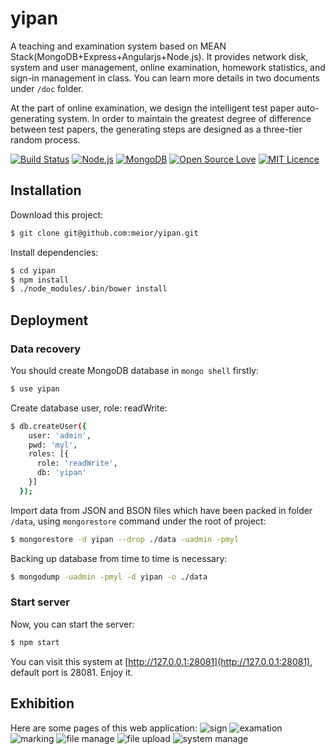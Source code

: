 # yipan
A teaching and examination system based on MEAN Stack(MongoDB+Express+Angularjs+Node.js). It provides network disk, system and user management, online examination, homework statistics, and sign-in management in class. You can learn more details in two documents under `/doc` folder.

At the part of online examination, we design the intelligent test paper auto-generating system. In order to maintain the greatest degree of difference between test papers, the generating steps are designed as a three-tier random process.

[![Build Status](https://travis-ci.org/boennemann/badges.svg?branch=master)](https://github.com/ylasyn/yixan)
[![Node.js](https://img.shields.io/badge/node-4.x%2C6.x-blue.svg)](https://github.com/nodejs/node)
[![MongoDB](https://img.shields.io/badge/mongodb-2.x%2C3.0%2C3.2-blue.svg)](https://www.mongodb.com/)
[![Open Source Love](https://badges.frapsoft.com/os/v1/open-source.svg?v=102)](https://github.com/ylasyn/yixan)
[![MIT Licence](https://badges.frapsoft.com/os/mit/mit.svg?v=102)](https://opensource.org/licenses/mit-license.php)

## Installation
Download this project:
```bash
$ git clone git@github.com:meior/yipan.git
```

Install dependencies:
```bash
$ cd yipan
$ npm install
$ ./node_modules/.bin/bower install
```

## Deployment
### Data recovery
You should create MongoDB database in `mongo shell` firstly:
```bash
$ use yipan
```

Create database user, role: readWrite:
```bash
$ db.createUser({
    user: 'admin',
    pwd: 'myl',
    roles: [{
      role: 'readWrite',
      db: 'yipan'
    }]
  });
```

Import data from JSON and BSON files which have been packed in folder `/data`, using `mongorestore` command under the root of project:
```bash
$ mongorestore -d yipan --drop ./data -uadmin -pmyl
```

Backing up database from time to time is necessary:
```bash
$ mongodump -uadmin -pmyl -d yipan -o ./data
```

### Start server
Now, you can start the server:
```bash
$ npm start
```

You can visit this system at [http://127.0.0.1:28081](http://127.0.0.1:28081), default port is 28081. Enjoy it.

## Exhibition
Here are some pages of this web application:
![sign](http://7xs1tt.com1.z0.glb.clouddn.com/yipan/exhibition/sign.PNG)
![examation](http://7xs1tt.com1.z0.glb.clouddn.com/yipan/exhibition/examation.PNG)
![marking](http://7xs1tt.com1.z0.glb.clouddn.com/yipan/exhibition/marking.PNG)
![file manage](http://7xs1tt.com1.z0.glb.clouddn.com/yipan/exhibition/file%20manage.PNG)
![file upload](http://7xs1tt.com1.z0.glb.clouddn.com/yipan/exhibition/file%20upload.PNG)
![system manage](http://7xs1tt.com1.z0.glb.clouddn.com/yipan/exhibition/system%20manage.PNG)